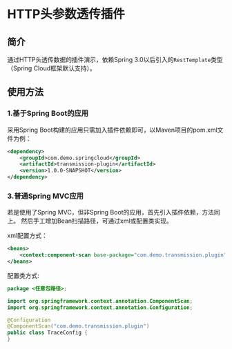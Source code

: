 # HTTP头参数透传插件

## 简介

通过HTTP头透传数据的插件演示，依赖Spring 3.0以后引入的`RestTemplate`类型（Spring Cloud框架默认支持）。

## 使用方法

### 1.基于Spring Boot的应用

采用Spring Boot构建的应用只需加入插件依赖即可，以Maven项目的pom.xml文件为例：

```xml
<dependency>
    <groupId>com.demo.springcloud</groupId>
    <artifactId>transmission-plugin</artifactId>
    <version>1.0.0-SNAPSHOT</version>
</dependency>
```

### 3.普通Spring MVC应用

若是使用了Spring MVC，但非Spring Boot的应用，首先引入插件依赖，方法同上。
然后手工增加Bean扫描路径，可通过xml或配置类实现。

xml配置方式：

```xml
<beans>  
    <context:component-scan base-package="com.demo.transmission.plugin"/>  
</beans> 
```

配置类方式:

```java
package <任意包路径>;

import org.springframework.context.annotation.ComponentScan;
import org.springframework.context.annotation.Configuration;

@Configuration
@ComponentScan("com.demo.transmission.plugin")
public class TraceConfig {
}
```
